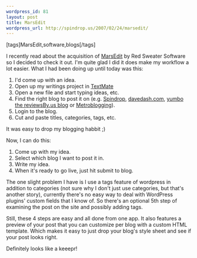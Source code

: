 ```yaml
--- 
wordpress_id: 81
layout: post
title: MarsEdit
wordpress_url: http://spindrop.us/2007/02/24/marsedit/
---
```

[tags]MarsEdit,software,blogs[/tags]

I recently read about the acquisition of [MarsEdit][] by Red Sweater Software so I decided to check it out.  I'm quite glad I did it does make my workflow a lot easier.  What I had been doing up until today was this:

1. I'd come up with an idea.
2. Open up my writings project in [TextMate][]
3. Open a new file and start typing ideas, etc.
4. Find the right blog to post it on (e.g. [Spindrop][], [davedash.com][dd], [yumbo the reviewsBy.us blog][yumbo] or [Metroblogging][mb]).
5. Login to the blog.
6. Cut and paste titles, categories, tags, etc.

It was easy to drop my blogging habbit ;)

Now, I can do this:
1. Come up with my idea.
2. Select which blog I want to post it in.
3. Write my idea.
4. When it's ready to go live, just hit submit to blog.

The one slight problem I have is I use a tags feature of wordpress in addition to categories (not sure why I don't just use categories, but that's another story), currently there's no easy way to deal with WordPress plugins' custom fields that I know of.  So there's an optional 5th step of examining the post on the site and possibly adding tags.

Still, these 4 steps are easy and all done from one app.  It also features a preview of your post that you can customize per blog with a custom HTML template.  Which makes it easy to just drop your blog's style sheet and see if your post looks right.

Definitely looks like a keeepr!

[MarsEdit]: http://www.red-sweater.com/marsedit/
[TextMate]: http://macromates.com/
[Spindrop]: http://spindrop.us/
[dd]: http://davedash.com/
[yumbo]: http://yumbo.reviewsby.us/
[mb]: http://twincities.metblogs.com/
